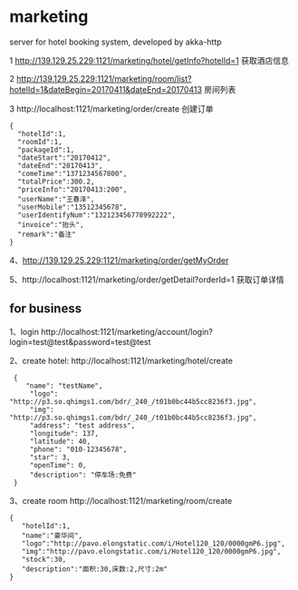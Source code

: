 # marketing
server for hotel booking system, developed by akka-http


1 http://139.129.25.229:1121/marketing/hotel/getInfo?hotelId=1 获取酒店信息

2 http://139.129.25.229:1121/marketing/room/list?hotelId=1&dateBegin=20170411&dateEnd=20170413 房间列表

3 http://localhost:1121/marketing/order/create 创建订单
  ```
  {
    "hotelId":1,
    "roomId":1,
    "packageId":1,
    "dateStart":"20170412",
    "dateEnd":"20170413",
    "comeTime":"1371234567800",
    "totalPrice":300.2,
    "priceInfo":"20170413:200",
    "userName":"王春泽",
    "userMobile":"13512345678",
    "userIdentifyNum":"132123456778992222",
    "invoice":"抬头",
    "remark":"备注"
  }
  ```

4、http://139.129.25.229:1121/marketing/order/getMyOrder

5、http://localhost:1121/marketing/order/getDetail?orderId=1 获取订单详情

## for business
1、login http://localhost:1121/marketing/account/login?login=test@test&password=test@test

2、create hotel: http://localhost:1121/marketing/hotel/create
```
 {
 	"name": "testName",
     "logo": "http://p3.so.qhimgs1.com/bdr/_240_/t01b0bc44b5cc8236f3.jpg",
     "img": "http://p3.so.qhimgs1.com/bdr/_240_/t01b0bc44b5cc8236f3.jpg",
     "address": "test address",
     "longitude": 137,
     "latitude": 40,
     "phone": "010-12345678",
     "star": 3,
     "openTime": 0,
     "description": "停车场:免费"
 }
 ```
 
 3、create room  http://localhost:1121/marketing/room/create
 
 ```aidl
{
	"hotelId":1,
    "name":"豪华间",
    "logo":"http://pavo.elongstatic.com/i/Hotel120_120/0000gmP6.jpg",
    "img":"http://pavo.elongstatic.com/i/Hotel120_120/0000gmP6.jpg",
    "stock":30,
    "description":"面积:30,床数:2,尺寸:2m"
}
```


 

 
 
 